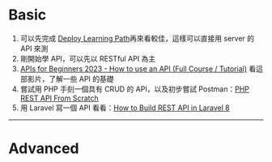 # Basic
1. 可以先完成 [Deploy Learning Path](https://github.com/JYu1999/BackendLearningPath/blob/master/Deploy%20Learning%20Path.md)再來看較佳，這樣可以直接用 server 的 API 來測
2. 剛開始學 API，可以先以 RESTful API 為主
3. [APIs for Beginners 2023 - How to use an API (Full Course / Tutorial)](https://youtu.be/WXsD0ZgxjRw)
   看這部影片，了解一些 API 的基礎
4. 嘗試用 PHP 手刻一個具有 CRUD 的 API，以及初步嘗試 Postman：[PHP REST API From Scratch](https://youtube.com/playlist?list=PLillGF-RfqbZ3_Xr8do7Q2R752xYrDRAo)
5. 用 Laravel 寫一個 API 看看：[How to Build REST API in Laravel 8](https://youtu.be/bvvVX9Pny84) 

---
# Advanced

